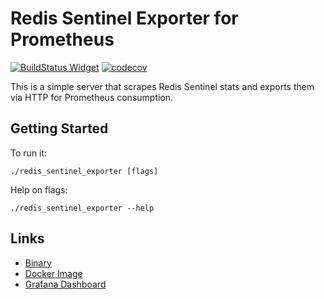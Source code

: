 # Redis Sentinel Exporter for Prometheus

[![BuildStatus Widget]][BuildStatus Result]
[![codecov](https://codecov.io/gh/leominov/redis_sentinel_exporter/branch/master/graph/badge.svg)](https://codecov.io/gh/leominov/redis_sentinel_exporter)

[BuildStatus Result]: https://travis-ci.com/leominov/redis_sentinel_exporter
[BuildStatus Widget]: https://travis-ci.com/leominov/redis_sentinel_exporter.svg?branch=master

This is a simple server that scrapes Redis Sentinel stats and exports them via HTTP for Prometheus consumption.

## Getting Started

To run it:

```
./redis_sentinel_exporter [flags]
```

Help on flags:

```
./redis_sentinel_exporter --help
```

## Links

* [Binary](https://github.com/leominov/redis_sentinel_exporter/releases)
* [Docker Image](https://hub.docker.com/r/leominov/redis_sentinel_exporter)
* [Grafana Dashboard](https://grafana.com/dashboards/9570)
